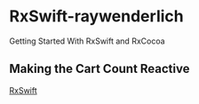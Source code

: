 # RxSwift-raywenderlich
Getting Started With RxSwift and RxCocoa

## Making the Cart Count Reactive
[RxSwift](https://github.com/YamamotoDesu/RxSwift-raywenderlich/compare/main...RxSwift)
